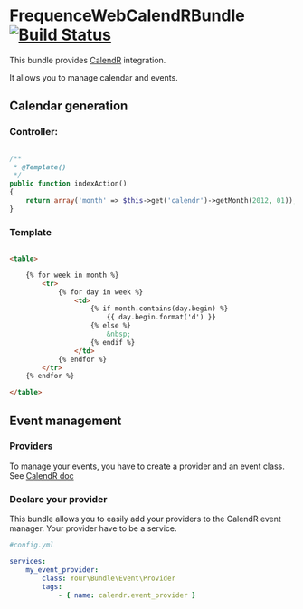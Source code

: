 # FrequenceWebCalendRBundle [![Build Status](https://secure.travis-ci.org/frequence-web/FrequenceWebCalendRBundle.png?branch=master)](http://travis-ci.org/frequence-web/FrequenceWebCalendRBundle)

This bundle provides [CalendR](http://github.com/yohang/CalendR.git) integration.

It allows you to manage calendar and events.

Calendar generation
--------------------

### Controller:

```php

/**
 * @Template()
 */
public function indexAction()
{
    return array('month' => $this->get('calendr')->getMonth(2012, 01));
}

```

### Template

```html

<table>

    {% for week in month %}
        <tr>
            {% for day in week %}
                <td>
                    {% if month.contains(day.begin) %}
                        {{ day.begin.format('d') }}
                    {% else %}
                        &nbsp;
                    {% endif %}
                </td>
            {% endfor %}
        </tr>
    {% endfor %}

</table>

```

Event management
----------------

### Providers

To manage your events, you have to create a provider and an event class. See [CalendR doc](http://github.com/yohang/CalendR)

### Declare your provider

This bundle allows you to easily add your providers to the CalendR event manager. Your provider have to be a service.


```yaml
#config.yml

services:
    my_event_provider:
        class: Your\Bundle\Event\Provider
        tags:
            - { name: calendr.event_provider }

```
